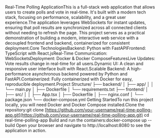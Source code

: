 Real-Time Polling ApplicationThis is a full-stack web application that allows users to create polls and vote in real-time. It's built with a modern tech stack, focusing on performance, scalability, and a great user experience.The application leverages WebSockets for instant updates, ensuring that poll results are synchronized across all connected clients without needing to refresh the page. This project serves as a practical demonstration of building a modern, interactive web service with a decoupled frontend and backend, containerized for consistent deployment.Core TechnologiesBackend: Python with FastAPIFrontend: TypeScript with React.jsReal-Time Communication: WebSocketsDeployment: Docker & Docker ComposeFeaturesLive Updates: Vote results change in real-time for all users.Dynamic UI: A clean and responsive user interface built with React.Scalable Backend: A high-performance asynchronous backend powered by Python and FastAPI.Containerized: Fully containerized with Docker for easy, reproducible deployment.Project Structure/
├── backend/
│   ├── app/
│   │   └── main.py
│   ├── Dockerfile
│   └── requirements.txt
├── frontend/
│   ├── src/
│   │   ├── App.tsx
│   ├── Dockerfile
│   ├── nginx.conf
│   └── package.json
└── docker-compose.yml
Getting StartedTo run this project locally, you will need Docker and Docker Compose installed.Clone the repository:git clone [https://github.com/your-username/real-time-polling-app.git](https://github.com/your-username/real-time-polling-app.git)
cd real-time-polling-app
Build and run the containers:docker-compose up --build
Open your browser and navigate to http://localhost:8080 to see the application in action.

